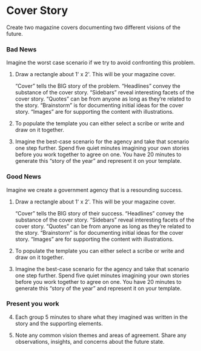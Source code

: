 # Cover Story

Create two magazine covers documenting two different visions of the future.

### Bad News
Imagine the worst case scenario if we try to avoid confronting this problem.

1. Draw a rectangle about 1' x 2'. This will be your magazine cover.

     “Cover” tells the BIG story of the problem.
     “Headlines” convey the substance of the cover story.
     “Sidebars” reveal interesting facets of the cover story.
     “Quotes” can be from anyone as long as they’re related to the story.
     “Brainstorm” is for documenting initial ideas for the cover story.
     “Images” are for supporting the content with illustrations.

2. To populate the template you can either select a scribe or write and draw on it together.

3. Imagine the best-case scenario for the agency and take that scenario one step further. Spend five quiet minutes imagining your own stories before you work together to agree on one. You have 20 minutes to generate this “story of the year” and represent it on your template.

### Good News
Imagine we create a government agency that is a resounding success.

1. Draw a rectangle about 1' x 2'. This will be your magazine cover.

     “Cover” tells the BIG story of their success.
     “Headlines” convey the substance of the cover story.
     “Sidebars” reveal interesting facets of the cover story.
     “Quotes” can be from anyone as long as they’re related to the story.
     “Brainstorm” is for documenting initial ideas for the cover story.
     “Images” are for supporting the content with illustrations.

2. To populate the template you can either select a scribe or write and draw on it together.

3. Imagine the best-case scenario for the agency and take that scenario one step further. Spend five quiet minutes imagining your own stories before you work together to agree on one. You have 20 minutes to generate this “story of the year” and represent it on your template.

### Present you work

4. Each group 5 minutes to share what they imagined was written in the story and the supporting elements.

5. Note any common vision themes and areas of agreement. Share any observations, insights, and concerns about the future state.
